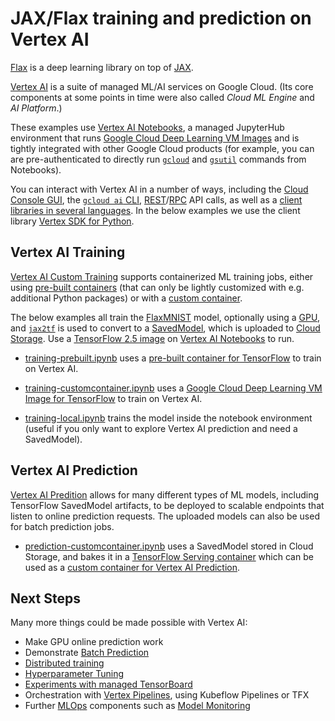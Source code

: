 # JAX/Flax training and prediction on Vertex AI

[Flax](https://flax.readthedocs.io/en/latest/) is a deep learning library on top of [JAX](https://github.com/google/jax).

[Vertex AI](https://cloud.google.com/vertex-ai) is a suite of managed ML/AI services on Google Cloud. (Its core components at some points in time were also called _Cloud ML Engine_ and _AI Platform_.)

These examples use [Vertex AI Notebooks](https://cloud.google.com/vertex-ai/docs/general/notebooks), a managed JupyterHub environment that runs [Google Cloud Deep Learning VM Images](https://cloud.google.com/deep-learning-vm) and is tightly integrated with other Google Cloud products (for example, you can are pre-authenticated to directly run [`gcloud`](https://cloud.google.com/sdk/gcloud/reference) and [`gsutil`](https://cloud.google.com/storage/docs/gsutil) commands from Notebooks).

You can interact with Vertex AI in a number of ways, including the [Cloud Console GUI](https://console.cloud.google.com/), the [`gcloud ai` CLI](https://cloud.google.com/sdk/gcloud/reference/ai), [REST](https://cloud.google.com/vertex-ai/docs/reference/rest)/[RPC](https://cloud.google.com/vertex-ai/docs/reference/rpc) API calls, as well as a [client libraries in several languages](https://cloud.google.com/vertex-ai/docs/start/client-libraries). In the below examples we use the client library [Vertex SDK for Python](https://github.com/googleapis/python-aiplatform).

## Vertex AI Training

[Vertex AI Custom Training](https://cloud.google.com/vertex-ai/docs/training/custom-training) supports containerized ML training jobs, either using [pre-built containers](https://cloud.google.com/vertex-ai/docs/training/pre-built-containers) (that can only be lightly customized with e.g. additional Python packages) or with a [custom container](https://cloud.google.com/vertex-ai/docs/training/containers-overview).

The below examples all train the [FlaxMNIST](https://github.com/google/jax/blob/main/jax/experimental/jax2tf/examples/mnist_lib.py) model, optionally using a [GPU](https://cloud.google.com/gpu), and [`jax2tf`](https://github.com/google/jax/tree/main/jax/experimental/jax2tf) is used to convert to a [SavedModel](https://www.tensorflow.org/guide/saved_model), which is uploaded to [Cloud Storage](https://cloud.google.com/storage). Use a [TensorFlow 2.5 image](https://cloud.google.com/notebooks/docs/images#images) on [Vertex AI Notebooks](https://cloud.google.com/vertex-ai/docs/general/notebooks) to run.

- [training-prebuilt.ipynb](training-prebuilt.ipynb) uses a [pre-built container for TensorFlow](https://cloud.google.com/vertex-ai/docs/training/pre-built-containers#tensorflow) to train on Vertex AI. 

- [training-customcontainer.ipynb](training-customcontainer.ipynb) uses a [Google Cloud Deep Learning VM Image for TensorFlow](https://cloud.google.com/deep-learning-vm/docs/images#images) to train on Vertex AI.

- [training-local.ipynb](training-local.ipynb) trains the model inside the notebook environment (useful if you only want to explore Vertex AI prediction and need a SavedModel).

## Vertex AI Prediction

[Vertex AI Predition](https://cloud.google.com/vertex-ai/docs/predictions/getting-predictions) allows for many different types of ML models, including TensorFlow SavedModel artifacts, to be deployed to scalable endpoints that listen to online prediction requests. The uploaded models can also be used for batch prediction jobs.

- [prediction-customcontainer.ipynb](prediction-customcontainer.ipynb) uses a SavedModel stored in Cloud Storage, and bakes it in a [TensorFlow Serving container](https://www.tensorflow.org/tfx/serving/docker#creating_your_own_serving_image) which can be used as a [custom container for Vertex AI Prediction](https://cloud.google.com/vertex-ai/docs/predictions/use-custom-container).

## Next Steps

Many more things could be made possible with Vertex AI:

- Make GPU online prediction work
- Demonstrate [Batch Prediction](https://cloud.google.com/vertex-ai/docs/predictions/batch-prediction)
- [Distributed training](https://cloud.google.com/vertex-ai/docs/training/distributed-training)
- [Hyperparameter Tuning](https://cloud.google.com/vertex-ai/docs/training/hyperparameter-tuning-overview)
- [Experiments with managed TensorBoard](https://cloud.google.com/vertex-ai/docs/experiments)
- Orchestration with [Vertex Pipelines](https://cloud.google.com/vertex-ai/docs/pipelines), using Kubeflow Pipelines or TFX
- Further [MLOps](https://cloud.google.com/resources/mlops-whitepaper) components such as [Model Monitoring](https://cloud.google.com/vertex-ai/docs/model-monitoring)
